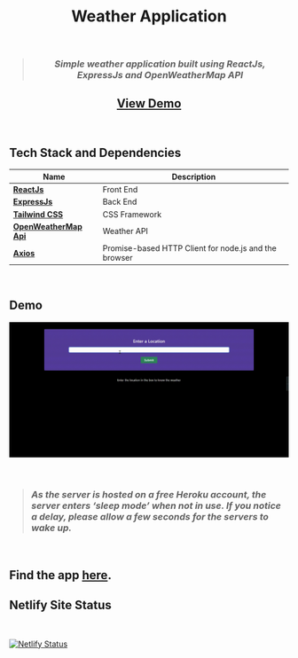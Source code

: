 <div align="center">
<h1>Weather Application</h1> <br>

> ### _Simple weather application built using ReactJs, ExpressJs and OpenWeatherMap API_

## [View Demo](https://weather-app-28.netlify.app)

<!-- # [Weather Application](https://weather-app-28.netlify.app/) -->
</div>
<br>

## Tech Stack and Dependencies

| Name                                                     | Description                                           |
| -------------------------------------------------------- | ----------------------------------------------------- |
| **[ReactJs](https://reactjs.org)**                       | Front End                                             |
| **[ExpressJs](https://expressjs.com)**                   | Back End                                              |
| **[Tailwind CSS](https://tailwindcss.com/)**             | CSS Framework                                         |
| **[OpenWeatherMap Api](https://openweathermap.org/api)** | Weather API                                           |
| **[Axios](https://axios-http.com/)**                     | Promise-based HTTP Client for node.js and the browser |

<br>

## Demo

![Demo](https://github.com/HariKrishna-28/WeatherApp/blob/main/output/OutputDemo.gif)

<!-- ![](output/weatherdata.jpeg)
![](output/load.jpeg)
![](output/name.jpeg) -->

<!-- <img src = "/output/name.jpg"><br>rb!?&S(pd8Wd53Y
<img src = "/output/load.jpg"><br>
<img src = "/output/weatherdata.jpg"><br> -->

<br>

> ### _As the server is hosted on a free Heroku account, the server enters ‘sleep mode’ when not in use. If you notice a delay, please allow a few seconds for the servers to wake up._

<br>

## Find the app [here](https://weather-app-28.netlify.app/).

## Netlify Site Status

<br>

[![Netlify Status](https://api.netlify.com/api/v1/badges/22da2965-7f0b-42b9-ac3e-7436a05d51de/deploy-status)](https://app.netlify.com/sites/weather-app-28/deploys)
